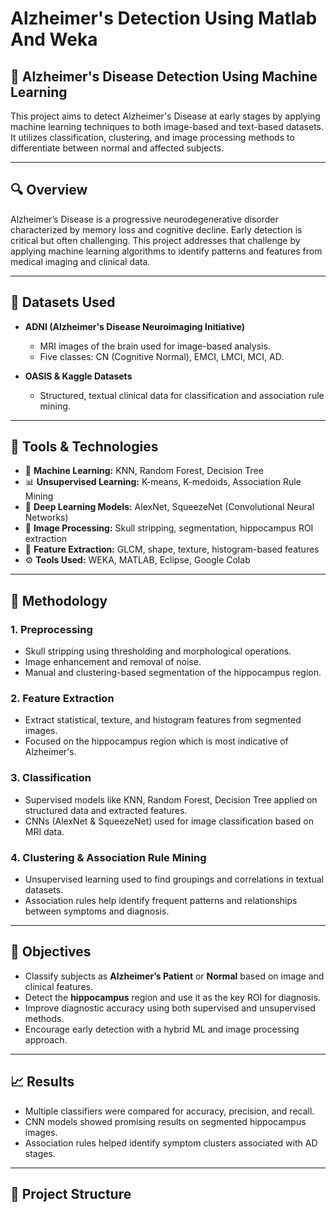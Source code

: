 # Alzheimer's Detection Using Matlab And Weka
## 🧠 Alzheimer's Disease Detection Using Machine Learning

This project aims to detect Alzheimer's Disease at early stages by applying machine learning techniques to both image-based and text-based datasets. It utilizes classification, clustering, and image processing methods to differentiate between normal and affected subjects.

---

## 🔍 Overview

Alzheimer’s Disease is a progressive neurodegenerative disorder characterized by memory loss and cognitive decline. Early detection is critical but often challenging. This project addresses that challenge by applying machine learning algorithms to identify patterns and features from medical imaging and clinical data.

---

## 🧪 Datasets Used

- **ADNI (Alzheimer's Disease Neuroimaging Initiative)**  
  - MRI images of the brain used for image-based analysis.
  - Five classes: CN (Cognitive Normal), EMCI, LMCI, MCI, AD.

- **OASIS & Kaggle Datasets**  
  - Structured, textual clinical data for classification and association rule mining.

---

## 🧰 Tools & Technologies

- 🧠 **Machine Learning:** KNN, Random Forest, Decision Tree  
- 📊 **Unsupervised Learning:** K-means, K-medoids, Association Rule Mining  
- 📸 **Deep Learning Models:** AlexNet, SqueezeNet (Convolutional Neural Networks)  
- 🧩 **Image Processing:** Skull stripping, segmentation, hippocampus ROI extraction  
- 🧪 **Feature Extraction:** GLCM, shape, texture, histogram-based features  
- ⚙️ **Tools Used:** WEKA, MATLAB, Eclipse, Google Colab

---

## 🧬 Methodology

### 1. **Preprocessing**
- Skull stripping using thresholding and morphological operations.
- Image enhancement and removal of noise.
- Manual and clustering-based segmentation of the hippocampus region.

### 2. **Feature Extraction**
- Extract statistical, texture, and histogram features from segmented images.
- Focused on the hippocampus region which is most indicative of Alzheimer's.

### 3. **Classification**
- Supervised models like KNN, Random Forest, Decision Tree applied on structured data and extracted features.
- CNNs (AlexNet & SqueezeNet) used for image classification based on MRI data.

### 4. **Clustering & Association Rule Mining**
- Unsupervised learning used to find groupings and correlations in textual datasets.
- Association rules help identify frequent patterns and relationships between symptoms and diagnosis.

---

## 🎯 Objectives

- Classify subjects as **Alzheimer’s Patient** or **Normal** based on image and clinical features.
- Detect the **hippocampus** region and use it as the key ROI for diagnosis.
- Improve diagnostic accuracy using both supervised and unsupervised methods.
- Encourage early detection with a hybrid ML and image processing approach.

---

## 📈 Results

- Multiple classifiers were compared for accuracy, precision, and recall.
- CNN models showed promising results on segmented hippocampus images.
- Association rules helped identify symptom clusters associated with AD stages.

---

## 📂 Project Structure

